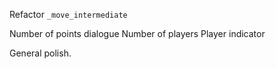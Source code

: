 Refactor `_move_intermediate`

Number of points dialogue
Number of players
Player indicator

General polish.